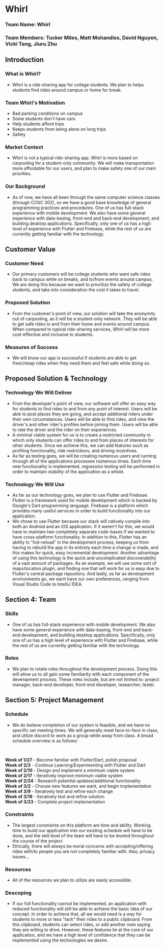 # **Whirl**
### Team Name: Whirl 
### Team Members: Tucker Miles, Matt Mohandiss, David Nguyen, Vicki Tang, Jiuru Zhu




## **Introduction**
### What is Whirl?
- Whirl is a ride-sharing app for college students. We plan to helps students find rides around campus or home for break.
### Team Whirl's Motivation
- Bad parking conditions on campus
- Some students don't have cars
- Help students afford trips
- Keeps students from being alone on long trips
- Safety
### Market Context
- Whirl is not a typical ride-sharing app. Whirl is more based on carpooling for a student-only community. We will make transportation more affordable for our users, and plan to make safety one of our main priorities.
### Our Background
- As of now, we have all been through the same computer science classes (through COSC 302), so we have a good base knowledge of general programming practices and procedures. One of us has full-stack experience with mobile development. We also have some general experience with data-basing, front-end and back-end development, and building desktop applications. Specifically, only one of us has a high level of experience with Flutter and Firebase, while the rest of us are currently getting familiar with the technology.



## **Customer Value**
### Customer Need
- Our primary customers will be college students who want safe rides back to campus while on breaks, and to/from events around campus. We are doing this because we want to prioritize the safety of college students, and take into consideration the cost it takes to travel.
### Proposed Solution
- From the customer's point of view, our solution will take the anonymity out of carpooling, as it will be a student-only network. They will be able to get safe rides to and from their home and events around campus. When compared to typical ride-sharing services, Whirl will be more cost-effective and inclusive to students.
### Measures of Success
- We will know our app is successful if students are able to get free/cheap rides when they need them and feel safe while doing so.




## **Proposed Solution & Technology**
### Technology We Will Deliver
  - From the developer's point of view, our software will offer an easy way for students to find rides to and from any point of interest. Users will be able to post places they are going, and accept additional riders under their own circumstances. Users will be able to find rides, and view the driver's and other rider's profiles before joining them. Users will be able to rate the driver and the rider on their experiences.
   - A minimal viable system for us is to create a restricted community in which only students can offer rides to and from places of interests for other students. Once we achieve this, we can add features such as profiling functionality, ride restrictions, and driving incentives.
  - As far as testing goes, we will be creating numerous users and running through all of the applications processes numerous times. Each time new functionality is implemented, regression testing will be performed in order to maintain stability of the application as a whole.
### Technology We Will Use
  - As far as our technology goes, we plan to use Flutter and Firebase. Flutter is a framework used for mobile development which is backed by Google's Dart programming language. Firebase is a platform which provides many useful services in order to build functionality into our application.
  - We chose to use Flutter because our stack will natively compile into both an Android and an iOS application. If it weren't for this, we would have to maintain two completely separate code-bases if we wanted to have cross-platform functionality. In addition to this, Flutter has an ability to "hot-reload" in the development process, keeping us from having to rebuild the app in its entirety each time a change is made, and this makes for quick, easy incremental development. Another advantage of using this technology is the quick and uncomplicated discoverability of a vast amount of packages. As an example, we will use some sort of maps/location plugin, and finding one that will work for us is easy due to Flutter's central package repository. And lastly, as far as development environments go, we each have our own preferences, ranging from Visual Studio Code to IntelliJ IDEA.



## **Section 4: Team**
### Skills
- One of us has full-stack experience with mobile development. We also have some general experience with data-basing, front-end and back-end development, and building desktop applications. Specifically, only one of us has a high level of experience with Flutter and Firebase, while the rest of us are currently getting familiar with the technology.
### Roles
- We plan to rotate roles throughout the development process. Doing this will allow us to all gain some familiarity with each component of the development process. These roles include, but are not limited to: project manager, back-end developer, front-end developer, researcher, tester.



## **Section 5: Project Management**
### Schedule
  - We do believe completion of our system is feasible, and we have no specific set meeting times. We will generally meet face-to-face in class, and utilize discord to work as a group while away from class. A broad schedule overview is as follows:
  <br/>

**Week of 1/27** - Become familiar with Flutter/Dart, polish proposal<br/>
**Week of 2/3**  - Continue Learning/Experimenting with Flutter and Dart<br/>
**Week of 2/10** - Design and implement a minimum viable system<br/>
**Week of 2/17** - Iteratively improve minimum viable system<br/>
**Week of 2/24** - Research potential updates/additional functionality<br/>
**Week of 3/2**  - Choose new features we want, and begin implementation<br/>
**Week of 3/9**  - Iteratively test and refine each change<br/>
**Week of 3/16** - Iteratively test and refine solution<br/>
**Week of 3/23** - Complete project implementation<br/>

### Constraints
- The largest constraints on this platform are time and ability. Working time to build our application into our existing schedule will have to be done, and the skill level of the team will have to be leveled throughout the course of the project
- Ethically, there will always be moral concerns with accepting/offering rides with/to people you are not completely familiar with. Also, privacy issues...
### Resources
- All of the resources we plan to utilize are easily accessible.
### Descoping
- If our full functionality cannot be implemented, an application with reduced functionality will still be able to achieve the basic idea of our concept. In order to achieve that, all we would need is a way for students to more or less "tack" their rides to a public clipboard. From this clipboard, students can select rides, or add another note saying they are willing to drive. However, these features lie at the core of our application, and we have a high level of confidence that they can be implemented using the technologies we desire.
